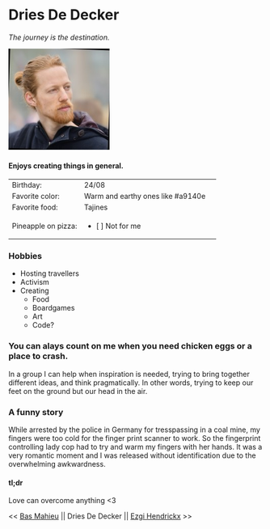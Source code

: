 # Dries De Decker

*The journey is the destination.*

![](https://github.com/DriesDD/markdown-challenge/blob/master/dries.jpeg)

#### Enjoys creating things in general.

| | | |
|-|-|-|
Birthday:|24/08
Favorite color:|Warm and earthy ones like #a9140e
Favorite food:|Tajines
Pineapple on pizza:|<ul><li>[ ] Not for me</ul></li>

### Hobbies 

* Hosting travellers
* Activism
* Creating
    * Food
    * Boardgames
    * Art
    * Code?

### You can alays count on me when you need chicken eggs or a place to crash.

In a group I can help when inspiration is needed, trying to bring together different ideas, and think pragmatically. In other words, trying to keep our feet on the ground but our head in the air.

### A funny story

While arrested by the police in Germany for tresspassing in a coal mine, my fingers were too cold for the finger print scanner to work. So the fingerprint controlling lady cop had to try and warm my fingers with her hands. It was a very romantic moment and I was released without identification due to the overwhelming awkwardness.

#### tl;dr
Love can overcome anything <3

<< [Bas Mahieu](https://github.com/basmahieu/markdown-challenge/blob/master/README.md) || Dries De Decker || [Ezgi Hendrickx](https://github.com/ezgihendrickx/markdown-challenge/blob/master/README.md) >>

